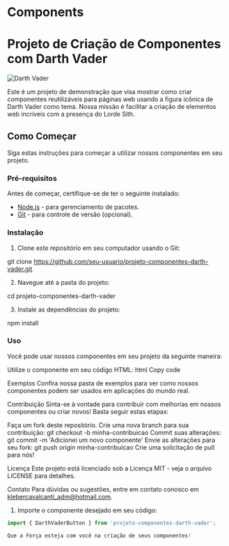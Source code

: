 # Components

# Projeto de Criação de Componentes com Darth Vader

![Darth Vader](https://media.tenor.com/hrj1ulSpuhQAAAAd/star-wars-darth-vader.gif)

Este é um projeto de demonstração que visa mostrar como criar componentes reutilizáveis para páginas web usando a figura icônica de Darth Vader como tema. Nossa missão é facilitar a criação de elementos web incríveis com a presença do Lorde Sith.

## Como Começar

Siga estas instruções para começar a utilizar nossos componentes em seu projeto.

### Pré-requisitos

Antes de começar, certifique-se de ter o seguinte instalado:

- [Node.js](https://nodejs.org/) - para gerenciamento de pacotes.
- [Git](https://git-scm.com/) - para controle de versão (opcional).

### Instalação

1. Clone este repositório em seu computador usando o Git:

git clone https://github.com/seu-usuario/projeto-componentes-darth-vader.git

2. Navegue até a pasta do projeto:

cd projeto-componentes-darth-vader

3. Instale as dependências do projeto:

npm install

### Uso

Você pode usar nossos componentes em seu projeto da seguinte maneira:

Utilize o componente em seu código HTML:
html
Copy code
<DarthVaderButton text="Clique em mim, eu sou seu pai!" />

Exemplos
Confira nossa pasta de exemplos para ver como nossos componentes podem ser usados em aplicações do mundo real.

Contribuição
Sinta-se à vontade para contribuir com melhorias em nossos componentes ou criar novos! Basta seguir estas etapas:

Faça um fork deste repositório.
Crie uma nova branch para sua contribuição: git checkout -b minha-contribuicao
Commit suas alterações: git commit -m 'Adicionei um novo componente'
Envie as alterações para seu fork: git push origin minha-contribuicao
Crie uma solicitação de pull para nós!

Licença
Este projeto está licenciado sob a Licença MIT - veja o arquivo LICENSE para detalhes.

Contato
Para dúvidas ou sugestões, entre em contato conosco em klebercavalcanti_adm@hotmail.com.

1. Importe o componente desejado em seu código:

```javascript
import { DarthVaderButton } from 'projeto-componentes-darth-vader';

Que a Força esteja com você na criação de seus componentes!
